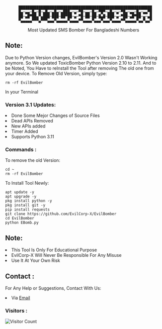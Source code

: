           ████████████████████████████████████████████████████████████
          █▄─▄▄─█▄─█─▄█▄─▄█▄─▄███▄─▄─▀█─▄▄─█▄─▀█▀─▄█▄─▄─▀█▄─▄▄─█▄─▄▄▀█
          ██─▄█▀██▄▀▄███─███─██▀██─▄─▀█─██─██─█▄█─███─▄─▀██─▄█▀██─▄─▄█
          ▀▄▄▄▄▄▀▀▀▄▀▀▀▄▄▄▀▄▄▄▄▄▀▄▄▄▄▀▀▄▄▄▄▀▄▄▄▀▄▄▄▀▄▄▄▄▀▀▄▄▄▄▄▀▄▄▀▄▄▀
<p align="center">Most Updated SMS Bomber For Bangladeshi Numbers</p>

## Note:
Due to Python Version changes, EvilBomber's Version 2.0 Wasn't Working anymore. So We updated ToxicBomber Python Version 2.10 to 2.11. And to be Noted, You Have to reInstall the Tool after removing The old one from your device. To Remove Old Version, simply type:
``` shell script
rm -rf EvilBomber
```
In your Terminal

### Version 3.1 Updates:
<li>Done Some Mejor Changes of Source Files</li>
<li>Dead APIs Removed</li>
<li>New APIs added</li>
<li>Timer Added</li>
<li>Supports Python 3.11</li>

### Commands :
To remove the old Version:
``` shell script
cd ~
rm -rf EvilBomber
```
To Install Tool Newly:

``` shell script
apt update -y
apt upgrade -y
pkg install python -y
pkg install git -y
pip install requests
git clone https://github.com/EvilCorp-X/EvilBomber
cd EvilBomber
python EBomb.py
```

## Note:
<li>This Tool Is Only For Educational Purpose</li>
<li>EvilCorp-X Will Never Be Responsible For Any Misuse</li>
<li>Use It At Your Own Risk</li>

## Contact :
For Any Help or Suggestions, Contact With Us:
<li> Via <a href="mailto: mr.soul1021@gmail.com">Email</a>


### Visitors :

![Visitor Count](https://profile-counter.glitch.me/EvilCorp-X/count.svg)
